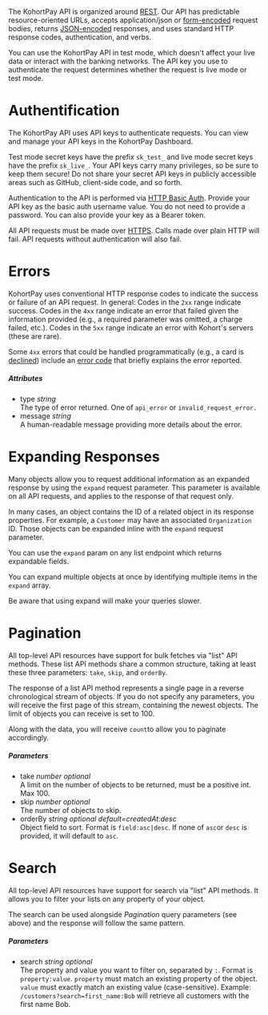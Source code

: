 The KohortPay API is organized around [REST](https://). Our API has predictable resource-oriented URLs, accepts application/json or [form-encoded](https://) request bodies, returns [JSON-encoded](https://) responses, and uses standard HTTP response codes, authentication, and verbs.

You can use the KohortPay API in test mode, which doesn't affect your live data or interact with the banking networks. The API key you use to authenticate the request determines whether the request is live mode or test mode.

# Authentification

The KohortPay API uses API keys to authenticate requests. You can view and manage your API keys in the KohortPay Dashboard.

Test mode secret keys have the prefix `sk_test_` and live mode secret keys have the prefix `sk_live_`. Your API keys carry many privileges, so be sure to keep them secure! Do not share your secret API keys in publicly accessible areas such as GitHub, client-side code, and so forth.

Authentication to the API is performed via [HTTP Basic Auth](https://). Provide your API key as the basic auth username value. You do not need to provide a password. You can also provide your key as a Bearer token.

All API requests must be made over [HTTPS](https://). Calls made over plain HTTP will fail. API requests without authentication will also fail.

# Errors

KohortPay uses conventional HTTP response codes to indicate the success or failure of an API request. In general: Codes in the `2xx` range indicate success. Codes in the `4xx` range indicate an error that failed given the information provided (e.g., a required parameter was omitted, a charge failed, etc.). Codes in the `5xx` range indicate an error with Kohort's servers (these are rare).

Some `4xx` errors that could be handled programmatically (e.g., a card is [declined](https://)) include an [error code](https://) that briefly explains the error reported.

##### Attributes

- type _string_  
   The type of error returned. One of `api_error` or `invalid_request_error.`
- message _string_  
   A human-readable message providing more details about the error.

# Expanding Responses

Many objects allow you to request additional information as an expanded response by using the `expand` request parameter. This parameter is available on all API requests, and applies to the response of that request only.

In many cases, an object contains the ID of a related object in its response properties. For example, a `Customer` may have an associated `Organization` ID. Those objects can be expanded inline with the `expand` request parameter.

You can use the `expand` param on any list endpoint which returns expandable fields.

You can expand multiple objects at once by identifying multiple items in the `expand` array.

Be aware that using expand will make your queries slower.

# Pagination

All top-level API resources have support for bulk fetches via "list" API methods. These list API methods share a common structure, taking at least these three parameters: `take`, `skip`, and `orderBy`.

The response of a list API method represents a single page in a reverse chronological stream of objects. If you do not specify any parameters, you will receive the first page of this stream, containing the newest objects. The limit of objects you can receive is set to 100.

Along with the data, you will receive `count`to allow you to paginate accordingly.

##### Parameters

- take _number optional_  
   A limit on the number of objects to be returned, must be a positive int. Max 100.
- skip _number optional_  
   The number of objects to skip.
- orderBy _string optional default=createdAt:desc_  
   Object field to sort. Format is `field:asc|desc`. If none of `asc`or `desc` is provided, it will default to `asc`.

# Search

All top-level API resources have support for search via "list" API methods. It allows you to filter your lists on any property of your object.

The search can be used alongside _Pagination_ query parameters (see above) and the response will follow the same pattern.

##### Parameters

- search _string optional_  
   The property and value you want to filter on, separated by `:`. Format is `property:value`. `property` must match an existing property of the object. `value` must exactly match an existing value (case-sensitive). Example: `/customers?search=first_name:Bob` will retrieve all customers with the first name Bob.
